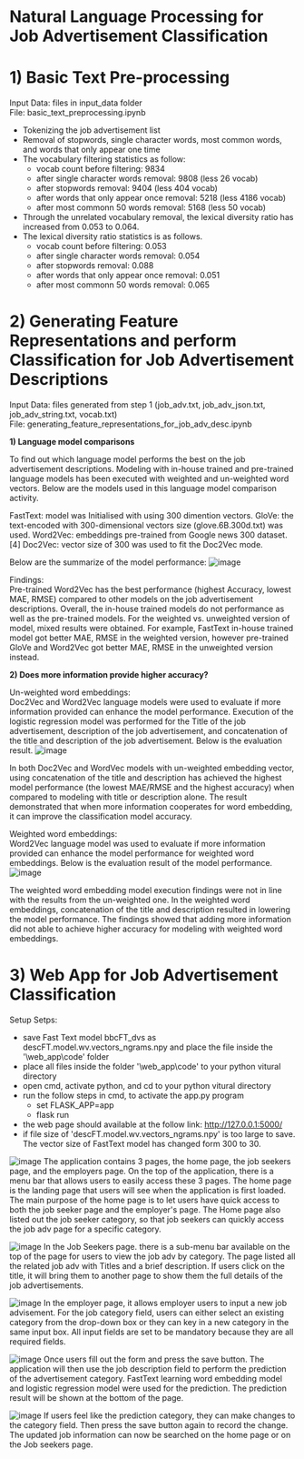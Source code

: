 # Natural Language Processing for Job Advertisement Classification

# 1) Basic Text Pre-processing
Input Data: files in input_data folder <br>
File: basic_text_preprocessing.ipynb

- Tokenizing the job advertisement list
- Removal of stopwords, single character words, most common words, and words that only appear one time
- The vocabulary filtering statistics as follow:
  - vocab count before filtering: 9834
  - after single character words removal: 9808 (less 26 vocab)
  - after stopwords removal: 9404 (less 404 vocab)
  - after words that only appear once removal: 5218 (less 4186 vocab)
  - after most commonn 50 words removal: 5168 (less 50 vocab)
- Through the unrelated vocabulary removal, the lexical diversity ratio has increased from 0.053 to 0.064.
- The lexical diversity ratio statistics is as follows.
  - vocab count before filtering: 0.053
  - after single character words removal: 0.054
  - after stopwords removal: 0.088
  - after words that only appear once removal: 0.051
  - after most commonn 50 words removal: 0.065
 
# 2) Generating Feature Representations and perform Classification for Job Advertisement Descriptions
Input Data: files generated from step 1 (job_adv.txt, job_adv_json.txt, job_adv_string.txt, vocab.txt) <br>
File: generating_feature_representations_for_job_adv_desc.ipynb

<b>1) Language model comparisons</b>

To find out which language model performs the best on the job advertisement descriptions. Modeling with in-house trained and pre-trained language models has been executed with weighted and un-weighted word vectors. Below are the models used in this language model comparison activity.

FastText: model was Initialised with using 300 dimention vectors.
GloVe: the text-encoded with 300-dimensional vectors size (glove.6B.300d.txt) was used.
Word2Vec: embeddings pre-trained from Google news 300 dataset. [4]
Doc2Vec: vector size of 300 was used to fit the Doc2Vec mode.

Below are the summarize of the model performance:
![image](https://github.com/kitwong5/NLP_for_job_adv_classification/assets/142315009/a31a72aa-9d8e-4973-92da-dd8e74c41fd1)

Findings: <br>
Pre-trained Word2Vec has the best performance (highest Accuracy, lowest MAE, RMSE) compared to other models on the job advertisement descriptions.
Overall, the in-house trained models do not performance as well as the pre-trained models.
For the weighted vs. unweighted version of model, mixed results were obtained. For example, FastText in-house trained model got better MAE, RMSE in the weighted version, however pre-trained GloVe and Word2Vec got better MAE, RMSE in the unweighted version instead.

<b>2) Does more information provide higher accuracy?</b>

Un-weighted word embeddings: <br>
Doc2Vec and Word2Vec language models were used to evaluate if more information provided can enhance the model performance. Execution of the logistic regression model was performed for the Title of the job advertisement, description of the job advertisement, and concatenation of the title and description of the job advertisement. Below is the evaluation result.
![image](https://github.com/kitwong5/NLP_for_job_adv_classification/assets/142315009/37bc6036-bf3e-49c5-925f-baa5f702a418)

In both Doc2Vec and WordVec models with un-weighted embedding vector, using concatenation of the title and description has achieved the highest model performance (the lowest MAE/RMSE and the highest accuracy) when compared to modeling with title or description alone. The result demonstrated that when more information cooperates for word embedding, it can improve the classification model accuracy.

Weighted word embeddings: <br>
Word2Vec language model was used to evaluate if more information provided can enhance the model performance for weighted word embeddings. Below is the evaluation result of the model performance.
![image](https://github.com/kitwong5/NLP_for_job_adv_classification/assets/142315009/4b68967d-c400-4337-9cb5-acd52b804ca9)

The weighted word embedding model execution findings were not in line with the results from the un-weighted one. In the weighted word embeddings, concatenation of the title and description resulted in lowering the model performance. The findings showed that adding more information did not able to achieve higher accuracy for modeling with weighted word embeddings.

# 3)  Web App for Job Advertisement Classification
Setup Setps: <br>
- save Fast Text model bbcFT_dvs as descFT.model.wv.vectors_ngrams.npy and place the file inside the '\web_app\code' folder 
- place all files inside the folder '\web_app\code' to your python vitural directory
- open cmd, activate python, and cd to your python vitural directory
- run the follow steps in cmd, to activate the app.py program
  - set FLASK_APP=app
  - flask run
- the web page should available at the follow link: http://127.0.0.1:5000/
- if file size of 'descFT.model.wv.vectors_ngrams.npy' is too large to save.  The vector size of FastText model has changed form 300 to 30.

![image](https://github.com/kitwong5/NLP_for_job_adv_classification/assets/142315009/dc1ff51e-f3a9-4bf9-ba97-0552dd52122a)
The application contains 3 pages, the home page, the job seekers page, and the employers page.  On the top of the application, there is a menu bar that allows users to easily access these 3 pages.   The home page is the landing page that users will see when the application is first loaded.  The main purpose of the home page is to let users have quick access to both the job seeker page and the employer's page.  The Home page also listed out the job seeker category, so that job seekers can quickly access the job adv page for a specific category.


![image](https://github.com/kitwong5/NLP_for_job_adv_classification/assets/142315009/cacde0ac-32b7-4afa-94bd-79b79132bdfb)
In the Job Seekers page. there is a sub-menu bar available on the top of the page for users to view the job adv by category. The page listed all the related job adv with Titles and a brief description. If users click on the title, it will bring them to another page to show them the full details of the job advertisements.

![image](https://github.com/kitwong5/NLP_for_job_adv_classification/assets/142315009/bd5274d4-8453-457e-bebe-f65be7125897)
In the employer page, it allows employer users to input a new job advisement.   For the job category field, users can either select an existing category from the drop-down box or they can key in a new category in the same input box.  All input fields are set to be mandatory because they are all required fields.

![image](https://github.com/kitwong5/NLP_for_job_adv_classification/assets/142315009/15fbc359-e5b2-4f86-97a9-f9de215493db)
Once users fill out the form and press the save button. The application will then use the job description field to perform the prediction of the advertisement category.  FastText learning word embedding model and logistic regression model were used for the prediction.  The prediction result will be shown at the bottom of the page.  

![image](https://github.com/kitwong5/NLP_for_job_adv_classification/assets/142315009/3fcc584a-53d6-425e-9d34-f19be1cfbb92)
If users feel like the prediction category, they can make changes to the category field.  Then press the save button again to record the change.  The updated job information can now be searched on the home page or on the Job seekers page.








